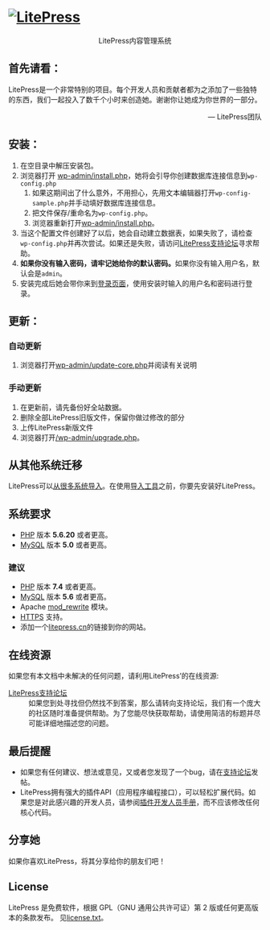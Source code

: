 <!DOCTYPE html>
<html lang="zh-CN">
<!--
<head>
	<meta name="viewport" content="width=device-width" />
	<meta http-equiv="Content-Type" content="text/html; charset=utf-8" />
	<title>LitePress &#8250; ReadMe</title>
	<link rel="stylesheet" href="wp-admin/css/install.css?ver=20100228" type="text/css" />
</head>
-->
<body>
<h1 id="logo">
	<a href="https://litepress.cn/"><img alt="LitePress" src="//litepress.cn/wp-admin/images/wordpress-logo.png" /></a>
</h1>
<p style="text-align: center">LitePress内容管理系统</p>

<h2>首先请看：</h2>
<p>LitePress是一个非常特别的项目。每个开发人员和贡献者都为之添加了一些独特的东西，我们一起投入了数千个小时来创造她。谢谢你让她成为你世界的一部分。</p>
<p style="text-align: right">&#8212; LitePress团队</p>

<h2>安装：</h2>
<ol>
	<li>在空目录中解压安装包。</li>
	<li>浏览器打开 <span class="file"><a href="wp-admin/install.php">wp-admin/install.php</a></span>，她将会引导你创建数据库连接信息到<code>wp-config.php</code> 
		<ol>
			<li>如果这期间出了什么意外，不用担心，先用文本编辑器打开<code>wp-config-sample.php</code>并手动填好数据库连接信息。</li>
			<li>把文件保存/重命名为<code>wp-config.php</code>。</li>
			<li>浏览器重新打开<span class="file"><a href="wp-admin/install.php">wp-admin/install.php</a></span>。</li>
		</ol>
	</li>
	<li>当这个配置文件创建好了以后，她会自动建立数据表，如果失败了，请检查<code>wp-config.php</code>并再次尝试。如果还是失败，请访问<a href="https://litepress.cn/">LitePress支持论坛</a>寻求帮助。</li>
	<li><strong>如果你没有输入密码，请牢记她给你的默认密码。</strong>如果你没有输入用户名，默认会是<code>admin</code>。</li>
	<li>安装完成后她会带你来到<a href="wp-login.php">登录页面</a>，使用安装时输入的用户名和密码进行登录。</li>
</ol>

<h2>更新：</h2>
<h3>自动更新</h3>
<ol>
	<li>浏览器打开<span class="file"><a href="wp-admin/update-core.php">wp-admin/update-core.php</a></span>并阅读有关说明</li>
</ol>

<h3>手动更新</h3>
<ol>
	<li>在更新前，请先备份好全站数据。</li>
	<li>删除全部LitePress旧版文件，保留你做过修改的部分</li>
	<li>上传LitePress新版文件</li>
	<li>浏览器打开<span class="file"><a href="wp-admin/upgrade.php">/wp-admin/upgrade.php</a>。</span></li>
</ol>

<h2>从其他系统迁移</h2>
<p>LitePress可以<a href="https://wordpress.org/support/article/importing-content/">从很多系统导入</a>。在使用<a href="wp-admin/import.php">导入工具</a>之前，你要先安装好LitePress。</p>

<h2>系统要求</h2>
<ul>
	<li><a href="https://secure.php.net/">PHP</a> 版本 <strong>5.6.20</strong> 或者更高。</li>
	<li><a href="https://www.mysql.com/">MySQL</a> 版本 <strong>5.0</strong> 或者更高。</li>
</ul>

<h3>建议</h3>
<ul>
	<li><a href="https://secure.php.net/">PHP</a> 版本 <strong>7.4</strong> 或者更高。</li>
	<li><a href="https://www.mysql.com/">MySQL</a> 版本 <strong>5.6</strong> 或者更高。</li>
	<li>Apache <a href="https://httpd.apache.org/docs/2.2/mod/mod_rewrite.html">mod_rewrite</a> 模块。</li>
	<li><a href="https://wordpress.org/news/2016/12/moving-toward-ssl/">HTTPS</a> 支持。</li>
	<li>添加一个<a href="https://litepress.cn/">litepress.cn</a>的链接到你的网站。</li>
</ul>

<h2>在线资源</h2>
<p>如果您有本文档中未解决的任何问题，请利用LitePress&#8217;的在线资源:</p>
<dl>
	<dt><a href="https://litepress.cn/">LitePress支持论坛</a></dt>
		<dd>如果您到处寻找但仍然找不到答案，那么请转向支持论坛，我们有一个庞大的社区随时准备提供帮助。为了您能尽快获取帮助，请使用简洁的标题并尽可能详细地描述您的问题。</dd>
	</dl>

<h2>最后提醒</h2>
<ul>
	<li>如果您有任何建议、想法或意见，又或者您发现了一个bug，请在<a href="https://litepress.cn/">支持论坛</a>发帖。</li>
	<li>LitePress拥有强大的插件<abbr>API</abbr>（应用程序编程接口），可以轻松扩展代码。如果您是对此感兴趣的开发人员，请参阅<a href="https://developer.wordpress.org/plugins/">插件开发人员手册</a>，而不应该修改任何核心代码。</li>
</ul>

<h2>分享她</h2>
<p>如果你喜欢LitePress，将其分享给你的朋友们吧！</p>

<h2>License</h2>
<p>LitePress 是免费软件，根据 <abbr>GPL</abbr>（GNU 通用公共许可证）第 2 版或任何更高版本的条款发布。 见<a href="license.txt">license.txt</a>。</p>

</body>
</html>
